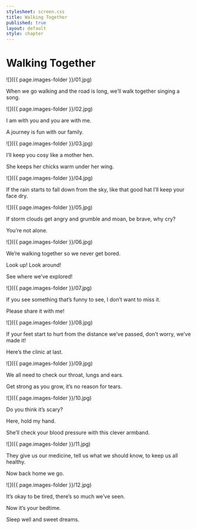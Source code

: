 ```yaml
---
stylesheet: screen.css
title: Walking Together
published: true
layout: default
style: chapter
---
```


# Walking Together

![]({{ page.images-folder }}/01.jpg)

When we go walking and the road is long, we’ll walk together singing a song.

![]({{ page.images-folder }}/02.jpg)

 I am with you and you are with me. 
 
 A journey is fun with our family.

![]({{ page.images-folder }}/03.jpg)

I’ll keep you cosy like a mother hen. 

She keeps her chicks warm under her wing.

![]({{ page.images-folder }}/04.jpg)

If the rain starts to fall down from the sky, like that good hat I’ll keep your face dry.

![]({{ page.images-folder }}/05.jpg)

If storm clouds get angry and grumble and moan, be brave, why cry? 

You’re not alone.

![]({{ page.images-folder }}/06.jpg)

We’re walking together so we never get bored. 

Look up! Look around!  

See where we’ve explored!

![]({{ page.images-folder }}/07.jpg)

If you see something that’s funny to see, I don’t want to miss it. 

Please share it with me!

![]({{ page.images-folder }}/08.jpg)

If your feet start to hurt from the distance we’ve passed, don’t worry, we’ve made it! 

Here’s the clinic at last.

![]({{ page.images-folder }}/09.jpg)

We all need to check our throat, lungs and ears. 

Get strong as you grow, it’s no reason for tears.

![]({{ page.images-folder }}/10.jpg)

Do you think it’s scary? 

Here, hold my hand. 

She’ll check your blood pressure with this clever armband.

![]({{ page.images-folder }}/11.jpg)

They give us our medicine, tell us what we should know, to keep us all healthy. 

Now back home we go.

![]({{ page.images-folder }}/12.jpg)

It’s okay to be tired, there’s so much we’ve seen. 

Now it’s your bedtime. 

Sleep well and sweet dreams.